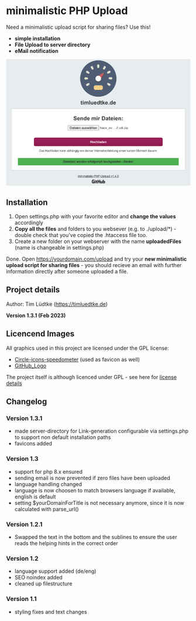 # minimalistic PHP Upload

Need a minimalistic upload script for sharing files? Use this! 

* **simple installation**
* **File Upload to server directory**
* **eMail notification**

![Example Installation](assets/minimalisticPhpUpload.png "Example Installation")

Installation
------------
1. Open settings.php with your favorite editor and **change the values** accordingly
1. **Copy all the files** and folders to you websever (e.g. to ./upload/*) - double check that you've copied the .htaccess file too.
1. Create a new folder on your webserver with the name **uploadedFiles** (name is changeable in settings.php)

Done. Open https://yourdomain.com/upload and try your **new minimalistic upload script for sharing files** - you should recieve an email with further information directly after someone uploaded a file.

Project details
-------------
Author: Tim Lüdtke (https://timluedtke.de)

**Version 1.3.1 (Feb 2023)**

Licencend Images
----
All graphics used in this project are licensed under the GPL license:
* [Circle-icons-speedometer](https://commons.wikimedia.org/wiki/File:Circle-icons-speedometer.svg) (used as favicon as well)
* [GitHub_Logo](https://github.com/logos) 

The project itself is although licenced under GPL - see here for [license details](LICENSE)

Changelog
-----------
### Version 1.3.1
* made server-directory for Link-generation configurable via settings.php to support non default installation paths
* favicons added

### Version 1.3
* support for php 8.x ensured
* sending email is now prevented if zero files have been uploaded
* language handling changed
* language is now choosen to match browsers language if available, english is default
* setting $yourDomainForTitle is not necessary anymore, since it is now calculated with parse_url()

### Version 1.2.1
* Swapped the text in the bottom and the sublines to ensure the user reads the helping hints in the correct order

### Version 1.2
* language support added (de/eng) 
* SEO noindex added 
* cleaned up filestructure

### Version 1.1
* styling fixes and text changes